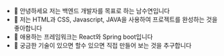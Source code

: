 - 👋 안녕하세요 저는 백엔드 개발자를 목표로 하는 남수연입니다
- 👀 저는 HTML과 CSS, Javascript, JAVA을 사용하여 프로젝트를 완성하는 것을 좋아합니다
- 🌱 애용하는 프레임워크는 React와 Spring boot입니다
- 💞️ 궁금한 기술이 있으면 할수 있으면 직접 만들어 보는 것을 추구합니다

<!---
namtndus/namtndus is a ✨ special ✨ repository because its `README.md` (this file) appears on your GitHub profile.
You can click the Preview link to take a look at your changes.
--->
